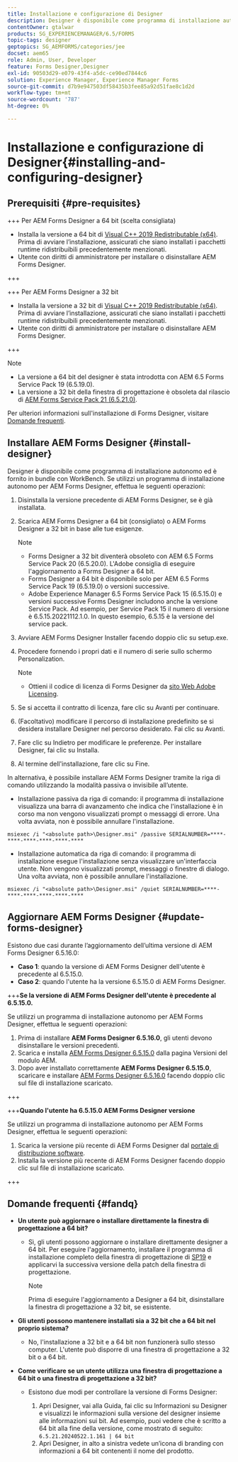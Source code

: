 ```yaml
---
title: Installazione e configurazione di Designer
description: Designer è disponibile come programma di installazione autonomo ed è incluso con Workbench. Scopri come installare Designer autonomo.
contentOwner: gtalwar
products: SG_EXPERIENCEMANAGER/6.5/FORMS
topic-tags: designer
geptopics: SG_AEMFORMS/categories/jee
docset: aem65
role: Admin, User, Developer
feature: Forms Designer,Designer
exl-id: 90503d29-e079-43f4-a5dc-ce90ed7844c6
solution: Experience Manager, Experience Manager Forms
source-git-commit: d7b9e947503df58435b3fee85a92d51fae8c1d2d
workflow-type: tm+mt
source-wordcount: '787'
ht-degree: 0%

---
```


# Installazione e configurazione di Designer{#installing-and-configuring-designer}

## Prerequisiti {#pre-requisites}

+++ Per AEM Forms Designer a 64 bit (scelta consigliata)

* Installa la versione a 64 bit di [Visual C++ 2019 Redistributable (x64)](https://learn.microsoft.com/en-us/cpp/windows/latest-supported-vc-redist?view=msvc-170). Prima di avviare l’installazione, assicurati che siano installati i pacchetti runtime ridistribuibili precedentemente menzionati.
* Utente con diritti di amministratore per installare o disinstallare AEM Forms Designer.

+++

+++ Per AEM Forms Designer a 32 bit

* Installa la versione a 32 bit di [Visual C++ 2019 Redistributable (x64)](https://learn.microsoft.com/en-us/cpp/windows/latest-supported-vc-redist?view=msvc-170). Prima di avviare l’installazione, assicurati che siano installati i pacchetti runtime ridistribuibili precedentemente menzionati.
* Utente con diritti di amministratore per installare o disinstallare AEM Forms Designer.

+++

>[!NOTE]
>
>* La versione a 64 bit del designer è stata introdotta con AEM 6.5 Forms Service Pack 19 (6.5.19.0).
>* La versione a 32 bit della finestra di progettazione è obsoleta dal rilascio di [AEM Forms Service Pack 21 (6.5.21.0)](https://experienceleague.adobe.com/en/docs/experience-manager-release-information/aem-release-updates/forms-updates/aem-forms-releases).

Per ulteriori informazioni sull&#39;installazione di Forms Designer, visitare [Domande frequenti](#fandq).

## Installare AEM Forms Designer {#install-designer}

Designer è disponibile come programma di installazione autonomo ed è fornito in bundle con WorkBench. Se utilizzi un programma di installazione autonomo per AEM Forms Designer, effettua le seguenti operazioni:

1. Disinstalla la versione precedente di AEM Forms Designer, se è già installata.
1. Scarica AEM Forms Designer a 64 bit (consigliato) o AEM Forms Designer a 32 bit in base alle tue esigenze.

   >[!NOTE]
   > 
   >* Forms Designer a 32 bit diventerà obsoleto con AEM 6.5 Forms Service Pack 20 (6.5.20.0). L&#39;Adobe consiglia di eseguire l&#39;aggiornamento a Forms Designer a 64 bit.
   >* Forms Designer a 64 bit è disponibile solo per AEM 6.5 Forms Service Pack 19 (6.5.19.0) o versioni successive.
   >* Adobe Experience Manager 6.5 Forms Service Pack 15 (6.5.15.0) e versioni successive Forms Designer includono anche la versione Service Pack. Ad esempio, per Service Pack 15 il numero di versione è 6.5.15.20221112.1.0. In questo esempio, 6.5.15 è la versione del service pack.

1. Avviare AEM Forms Designer Installer facendo doppio clic su setup.exe.
1. Procedere fornendo i propri dati e il numero di serie sullo schermo Personalization.

   >[!NOTE]
   >
   >* Ottieni il codice di licenza di Forms Designer da [sito Web Adobe Licensing](https://licensing.adobe.com/).

1. Se si accetta il contratto di licenza, fare clic su Avanti per continuare.
1. (Facoltativo) modificare il percorso di installazione predefinito se si desidera installare Designer nel percorso desiderato. Fai clic su Avanti.
1. Fare clic su Indietro per modificare le preferenze. Per installare Designer, fai clic su Installa.
1. Al termine dell&#39;installazione, fare clic su Fine.

In alternativa, è possibile installare AEM Forms Designer tramite la riga di comando utilizzando la modalità passiva o invisibile all’utente.

* Installazione passiva da riga di comando: il programma di installazione visualizza una barra di avanzamento che indica che l&#39;installazione è in corso ma non vengono visualizzati prompt o messaggi di errore. Una volta avviata, non è possibile annullare l&#39;installazione.

```shell
msiexec /i "<absolute path>\Designer.msi" /passive SERIALNUMBER=****-****-****-****-****-****
```

* Installazione automatica da riga di comando: il programma di installazione esegue l&#39;installazione senza visualizzare un&#39;interfaccia utente. Non vengono visualizzati prompt, messaggi o finestre di dialogo. Una volta avviata, non è possibile annullare l&#39;installazione.

```shell
msiexec /i "<absolute path>\Designer.msi" /quiet SERIALNUMBER=****-****-****-****-****-****
```

## Aggiornare AEM Forms Designer {#update-forms-designer}

Esistono due casi durante l’aggiornamento dell’ultima versione di AEM Forms Designer 6.5.16.0:

* **Caso 1**: quando la versione di AEM Forms Designer dell&#39;utente è precedente al 6.5.15.0.
* **Caso 2**: quando l&#39;utente ha la versione 6.5.15.0 di AEM Forms Designer.

+++**Se la versione di AEM Forms Designer dell&#39;utente è precedente al 6.5.15.0.**

Se utilizzi un programma di installazione autonomo per AEM Forms Designer, effettua le seguenti operazioni:

1. Prima di installare **AEM Forms Designer 6.5.16.0**, gli utenti devono disinstallare le versioni precedenti.
1. Scarica e installa [AEM Forms Designer 6.5.15.0](https://experienceleague.adobe.com/docs/experience-manager-release-information/aem-release-updates/forms-updates/aem-forms-releases.html) dalla pagina Versioni del modulo AEM.
1. Dopo aver installato correttamente **AEM Forms Designer 6.5.15.0**, scaricare e installare [AEM Forms Designer 6.5.16.0](https://experienceleague.adobe.com/docs/experience-manager-release-information/aem-release-updates/forms-updates/aem-forms-releases.html) facendo doppio clic sul file di installazione scaricato.

+++

+++**Quando l&#39;utente ha 6.5.15.0 AEM Forms Designer versione**

Se utilizzi un programma di installazione autonomo per AEM Forms Designer, effettua le seguenti operazioni:
1. Scarica la versione più recente di AEM Forms Designer dal [portale di distribuzione software](https://experienceleague.adobe.com/docs/experience-manager-release-information/aem-release-updates/forms-updates/aem-forms-releases.html).
1. Installa la versione più recente di AEM Forms Designer facendo doppio clic sul file di installazione scaricato.

+++

## Domande frequenti {#fandq}

* **Un utente può aggiornare o installare direttamente la finestra di progettazione a 64 bit?**
   * Sì, gli utenti possono aggiornare o installare direttamente designer a 64 bit. Per eseguire l&#39;aggiornamento, installare il programma di installazione completo della finestra di progettazione di [SP19](https://experience.adobe.com/#/downloads/content/software-distribution/it/aem.html?package=/content/software-distribution/it/details.html/content/dam/aem/public/adobe/packages/cq650/servicepack/fd/Designer-Patch/sp19_x64/aemforms_designer_6_5_0_wwe_win.zip) e applicarvi la successiva versione della patch della finestra di progettazione.

     >[!NOTE]
     > Prima di eseguire l&#39;aggiornamento a Designer a 64 bit, disinstallare la finestra di progettazione a 32 bit, se esistente.

* **Gli utenti possono mantenere installati sia a 32 bit che a 64 bit nel proprio sistema?**
   * No, l&#39;installazione a 32 bit e a 64 bit non funzionerà sullo stesso computer. L&#39;utente può disporre di una finestra di progettazione a 32 bit o a 64 bit.

* **Come verificare se un utente utilizza una finestra di progettazione a 64 bit o una finestra di progettazione a 32 bit?**
   * Esistono due modi per controllare la versione di Forms Designer:

      1. Apri Designer, vai alla Guida, fai clic su Informazioni su Designer e visualizzi le informazioni sulla versione del designer insieme alle informazioni sui bit. Ad esempio, puoi vedere che è scritto a 64 bit alla fine della versione, come mostrato di seguito:
         `6.5.21.20240522.1.161 | 64 bit`
      1. Apri Designer, in alto a sinistra vedete un’icona di branding con informazioni a 64 bit contenenti il nome del prodotto.